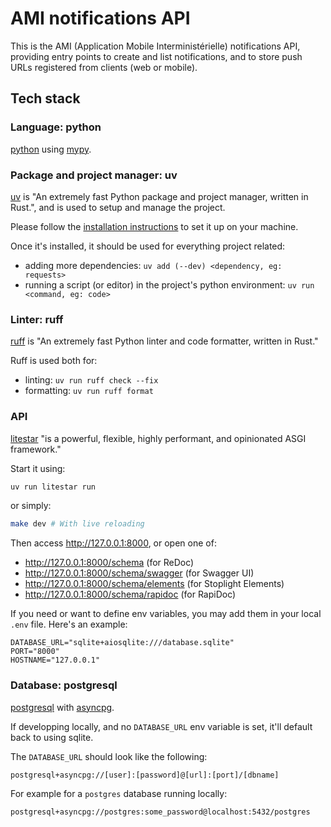 # AMI notifications API

This is the AMI (Application Mobile Interministérielle) notifications API,
providing entry points to create and list notifications, and to store push URLs
registered from clients (web or mobile).


## Tech stack

### Language: python

[python](https://docs.python.org) using
[mypy](https://mypy.readthedocs.io/en/latest/).

### Package and project manager: uv

[uv](https://docs.astral.sh/uv/) is "An extremely fast Python package and
project manager, written in Rust.", and is used to setup and manage the project.

Please follow the [installation
instructions](https://docs.astral.sh/uv/getting-started/installation/) to set it
up on your machine.

Once it's installed, it should be used for everything project related:
- adding more dependencies: `uv add (--dev) <dependency, eg: requests>`
- running a script (or editor) in the project's python environment: `uv run
<command, eg: code>`

### Linter: ruff

[ruff](https://docs.astral.sh/ruff/) is "An extremely fast Python linter and
code formatter, written in Rust."

Ruff is used both for:
- linting: `uv run ruff check --fix`
- formatting: `uv run ruff format`

### API

[litestar](https://docs.litestar.dev/latest/index.html) "is a powerful,
flexible, highly performant, and opinionated ASGI framework."

Start it using:
```sh
uv run litestar run
```

or simply:
```sh
make dev # With live reloading
```

Then access http://127.0.0.1:8000, or open one of:
- http://127.0.0.1:8000/schema (for ReDoc)
- http://127.0.0.1:8000/schema/swagger (for Swagger UI)
- http://127.0.0.1:8000/schema/elements (for Stoplight Elements)
- http://127.0.0.1:8000/schema/rapidoc (for RapiDoc)

If you need or want to define env variables, you may add them in your local `.env` file.
Here's an example:

```env
DATABASE_URL="sqlite+aiosqlite:///database.sqlite"
PORT="8000"
HOSTNAME="127.0.0.1"
```

### Database: postgresql

[postgresql](https://www.postgresql.org/) with
[asyncpg](https://magicstack.github.io/asyncpg/current/).

If developping locally, and no `DATABASE_URL` env variable is set, it'll default
back to using sqlite.

The `DATABASE_URL` should look like the following:
```
postgresql+asyncpg://[user]:[password]@[url]:[port]/[dbname]
```

For example for a `postgres` database running locally:
```
postgresql+asyncpg://postgres:some_password@localhost:5432/postgres
```
